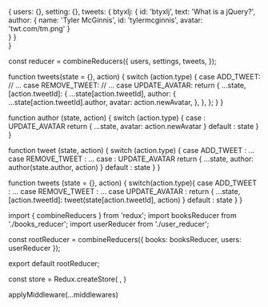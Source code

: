 

{
  users: {},
  setting: {},
  tweets: {
    btyxlj: {
      id: 'btyxlj',
      text: 'What is a jQuery?',
      author: {
        name: 'Tyler McGinnis',
        id: 'tylermcginnis',
        avatar: 'twt.com/tm.png'
      }   
    }
  }  
}

const reducer = combineReducers({
  users,
  settings,
  tweets,
});

function tweets(state = {}, action) {
  switch (action.type) {
    case ADD_TWEET:
    // ...
    case REMOVE_TWEET:
    //  ...
    case UPDATE_AVATAR:
      return {
        ...state,
        [action.tweetId]: {
          ...state[action.tweetId],
          author: {
            ...state[action.tweetId].author,
            avatar: action.newAvatar,
          },
        },
      };
  }
}

function author (state, action) {
  switch (action.type) {
    case : UPDATE_AVATAR
      return {
        ...state,
        avatar: action.newAvatar
      }
    default :
      state
  }
}

function tweet (state, action) {
  switch (action.type) {
    case ADD_TWEET :
      ...
    case REMOVE_TWEET :
      ...
    case : UPDATE_AVATAR
      return {
        ...state,
        author: author(state.author, action)
      }
    default :
      state
  }
}

function tweets (state = {}, action) {
  switch(action.type){
    case ADD_TWEET :
      ...
    case REMOVE_TWEET :
      ...
    case UPDATE_AVATAR :
      return {
        ...state,
        [action.tweetId]: tweet(state[action.tweetId], action)
      }
    default :
      state
  }
}

import { combineReducers } from 'redux';
import booksReducer from './books_reducer';
import userReducer from './user_reducer';

const rootReducer = combineReducers({
    books: booksReducer,
    users: userReducer
});

export default rootReducer;

const store = Redux.createStore( <reducer-function>, <middleware-functions> )

applyMiddleware(...middlewares)


